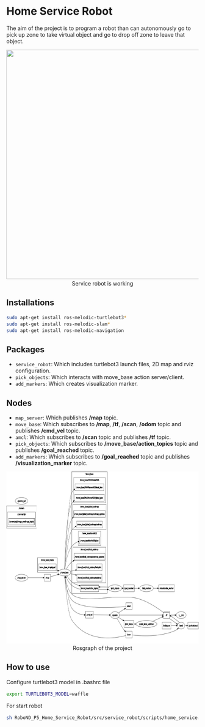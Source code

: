 # Home Service Robot
The aim of the project is to program a robot than can autonomously go to pick up zone to take virtual object and go to drop off zone to leave that object.

<p align="center">
  <img width="600" height="600" src="images/Home_Service_Robot.gif">
  <br>Service robot is working
</p>

## Installations
```bash
sudo apt-get install ros-melodic-turtlebot3*
sudo apt-get install ros-melodic-slam*
sudo apt-get install ros-melodic-navigation
```

## Packages
* `service_robot`: Which includes turtlebot3 launch files, 2D map and rviz configuration.
* `pick_objects`: Which interacts with move_base action server/client.
* `add_markers`: Which creates visualization marker.

## Nodes
* `map_server`: Which publishes **/map** topic.
* `move_base`: Which subscribes to **/map**, **/tf**, **/scan**, **/odom** topic and publishes **/cmd_vel** topic. 
* `amcl`: Which subscribes to **/scan** topic and publishes **/tf** topic.
* `pick_objects`: Which subscribes to **/move_base/action_topics** topic and publishes **/goal_reached** topic.
* `add_markers`: Which subscribes to **/goal_reached** topic and publishes **/visualization_marker** topic.

<p align="center">
  <img width="900" height="450" src="images/rosgraph.png">
  <br>Rosgraph of the project
</p>

## How to use
Configure turtlebot3 model in .bashrc file
```bash
export TURTLEBOT3_MODEL=waffle
```

For start robot
```bash
sh RoboND_P5_Home_Service_Robot/src/service_robot/scripts/home_service.sh
```